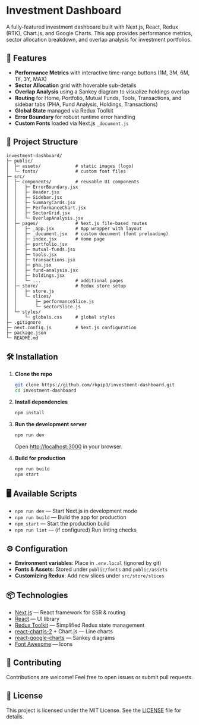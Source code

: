 # Investment Dashboard

A fully-featured investment dashboard built with Next.js, React, Redux (RTK), Chart.js, and Google Charts. This app provides performance metrics, sector allocation breakdown, and overlap analysis for investment portfolios.

## 🚀 Features

* **Performance Metrics** with interactive time-range buttons (1M, 3M, 6M, 1Y, 3Y, MAX)
* **Sector Allocation** grid with hoverable sub-details
* **Overlap Analysis** using a Sankey diagram to visualize holdings overlap
* **Routing** for Home, Portfolio, Mutual Funds, Tools, Transactions, and sidebar tabs (PHA, Fund Analysis, Holdings, Transactions)
* **Global State** managed via Redux Toolkit
* **Error Boundary** for robust runtime error handling
* **Custom Fonts** loaded via Next.js `_document.js`

## 📁 Project Structure

```
investment-dashboard/
├─ public/
│  ├─ assets/             # static images (logo)
│  └─ fonts/              # custom font files
├─ src/
│  ├─ components/         # reusable UI components
│  │   ├─ ErrorBoundary.jsx
│  │   ├─ Header.jsx
│  │   ├─ Sidebar.jsx
│  │   ├─ SummaryCards.jsx
│  │   ├─ PerformanceChart.jsx
│  │   ├─ SectorGrid.jsx
│  │   └─ OverlapAnalysis.jsx
│  ├─ pages/              # Next.js file-based routes
│  │   ├─ _app.jsx        # App wrapper with layout
│  │   ├─ _document.jsx   # custom document (font preloading)
│  │   ├─ index.jsx       # Home page
│  │   ├─ portfolio.jsx
│  │   ├─ mutual-funds.jsx
│  │   ├─ tools.jsx
│  │   ├─ transactions.jsx
│  │   ├─ pha.jsx
│  │   ├─ fund-analysis.jsx
│  │   ├─ holdings.jsx
│  │   └─ ...             # additional pages
│  ├─ store/              # Redux store setup
│  │   ├─ store.js
│  │   └─ slices/
│  │       ├─ performanceSlice.js
│  │       └─ sectorSlice.js
│  └─ styles/
│      └─ globals.css     # global styles
├─ .gitignore
├─ next.config.js         # Next.js configuration
├─ package.json
└─ README.md
```

## 🛠️ Installation

1. **Clone the repo**

   ```bash
   git clone https://github.com/rkpip3/investment-dashboard.git
   cd investment-dashboard
   ```

2. **Install dependencies**

   ```bash
   npm install
   ```

3. **Run the development server**

   ```bash
   npm run dev
   ```

   Open [http://localhost:3000](http://localhost:3000) in your browser.

4. **Build for production**

   ```bash
   npm run build
   npm start
   ```

## 🖥️ Available Scripts

* `npm run dev` — Start Next.js in development mode
* `npm run build` — Build the app for production
* `npm start` — Start the production build
* `npm run lint` — (if configured) Run linting checks

## ⚙️ Configuration

* **Environment variables**: Place in `.env.local` (ignored by git)
* **Fonts & Assets**: Stored under `public/fonts` and `public/assets`
* **Customizing Redux**: Add new slices under `src/store/slices`

## 📦 Technologies

* [Next.js](https://nextjs.org/) — React framework for SSR & routing
* [React](https://reactjs.org/) — UI library
* [Redux Toolkit](https://redux-toolkit.js.org/) — Simplified Redux state management
* [react-chartjs-2](https://github.com/reactchartjs/react-chartjs-2) + Chart.js — Line charts
* [react-google-charts](https://github.com/RakanNimer/react-google-charts) — Sankey diagrams
* [Font Awesome](https://fontawesome.com/) — Icons

## 🤝 Contributing

Contributions are welcome! Feel free to open issues or submit pull requests.

## 📄 License

This project is licensed under the MIT License. See the [LICENSE](LICENSE) file for details.
